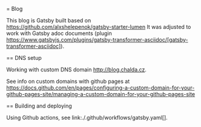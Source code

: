 = Blog

This blog is Gatsby built based on https://github.com/alxshelepenok/gatsby-starter-lumen
It was adjusted to work with Gatsby adoc documents (plugin https://www.gatsbyjs.com/plugins/gatsby-transformer-asciidoc/[gatsby-transformer-asciidoc]).

== DNS setup

Working with custom DNS domain http://blog.chalda.cz.

See info on custom domains with github pages at
https://docs.github.com/en/pages/configuring-a-custom-domain-for-your-github-pages-site/managing-a-custom-domain-for-your-github-pages-site

== Building and deploying

Using Github actions, see link:./.github/workflows/gatsby.yaml[].
